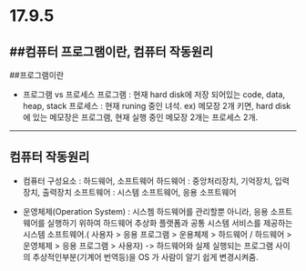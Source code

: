 # 17.9.5
##컴퓨터 프로그램이란, 컴퓨터 작동원리 
---

##프로그램이란 
 - 프로그램 vs 프로세스 
   프로그램 : 현재 hard disk에 저장 되어있는 code, data, heap, stack
   프로세스 : 현재 runing 중인 녀석. ex) 메모장 2개 키면, hard disk에 있는 메모장은 프로그램, 현재 실행 중인 메모장 2개는 프로세스 2개.

---
## 컴퓨터 작동원리
 - 컴퓨터 구성요소 : 하드웨어, 소프트웨어 
     하드웨어 : 중앙처리장치, 기억장치, 입력장치, 출력장치
     소프트웨어 : 시스템 소프트웨어, 응용 소프트웨어

 - 운영체제(Operation System) : 시스쳄 하드웨어를 관리할뿐 아니라, 응용 소프트웨어를 실행하기 위하여 하드웨어 추상화 플랫폼과 공통 시스템 서비스를 제공하는 시스템 소프트웨어.( 사용자 > 응용 프로그램 > 운용체제 > 하드웨어 / 하드웨어 > 운영체제 > 응용 프로그램 > 사용자) -> 하드웨어와 실제 실행되는 프로그램 사이의 추상적인부분(기계어 번역등)을 OS 가 사람이 알기 쉽게 변경시켜줌.
